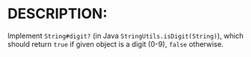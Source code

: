 # DESCRIPTION:

Implement `String#digit?` (in Java `StringUtils.isDigit(String)`), which should return `true` if given object is a digit (0-9), `false` otherwise.

